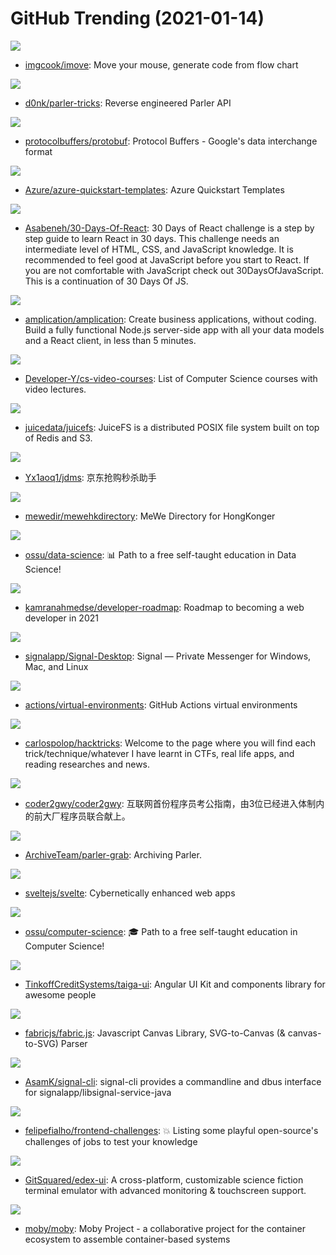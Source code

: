# GitHub Trending (2021-01-14)

![](https://img.shields.io/badge/TypeScript-New%20206-green?style=flat-square&logo=appveyor)
- [imgcook/imove](https://github.com/imgcook/imove): Move your mouse, generate code from flow chart

![](https://img.shields.io/badge/Python-New%2072-green?style=flat-square&logo=appveyor)
- [d0nk/parler-tricks](https://github.com/d0nk/parler-tricks): Reverse engineered Parler API

![](https://img.shields.io/badge/C%2B%2B-New%20100-green?style=flat-square&logo=appveyor)
- [protocolbuffers/protobuf](https://github.com/protocolbuffers/protobuf): Protocol Buffers - Google's data interchange format

![](https://img.shields.io/badge/PowerShell-New%208-green?style=flat-square&logo=appveyor)
- [Azure/azure-quickstart-templates](https://github.com/Azure/azure-quickstart-templates): Azure Quickstart Templates

![](https://img.shields.io/badge/JavaScript-New%20179-green?style=flat-square&logo=appveyor)
- [Asabeneh/30-Days-Of-React](https://github.com/Asabeneh/30-Days-Of-React): 30 Days of React challenge is a step by step guide to learn React in 30 days. This challenge needs an intermediate level of HTML, CSS, and JavaScript knowledge. It is recommended to feel good at JavaScript before you start to React. If you are not comfortable with JavaScript check out 30DaysOfJavaScript. This is a continuation of 30 Days Of JS.

![](https://img.shields.io/badge/TypeScript-New%20199-green?style=flat-square&logo=appveyor)
- [amplication/amplication](https://github.com/amplication/amplication): Create business applications, without coding. Build a fully functional Node.js server-side app with all your data models and a React client, in less than 5 minutes.

![](https://img.shields.io/badge/none-New%2057-green?style=flat-square&logo=appveyor)
- [Developer-Y/cs-video-courses](https://github.com/Developer-Y/cs-video-courses): List of Computer Science courses with video lectures.

![](https://img.shields.io/badge/Go-New%20807-green?style=flat-square&logo=appveyor)
- [juicedata/juicefs](https://github.com/juicedata/juicefs): JuiceFS is a distributed POSIX file system built on top of Redis and S3.

![](https://img.shields.io/badge/JavaScript-New%2078-green?style=flat-square&logo=appveyor)
- [Yx1aoq1/jdms](https://github.com/Yx1aoq1/jdms): 京东抢购秒杀助手

![](https://img.shields.io/badge/none-New%2022-green?style=flat-square&logo=appveyor)
- [mewedir/mewehkdirectory](https://github.com/mewedir/mewehkdirectory): MeWe Directory for HongKonger

![](https://img.shields.io/badge/none-New%20234-green?style=flat-square&logo=appveyor)
- [ossu/data-science](https://github.com/ossu/data-science): 📊 Path to a free self-taught education in Data Science!

![](https://img.shields.io/badge/none-New%20180-green?style=flat-square&logo=appveyor)
- [kamranahmedse/developer-roadmap](https://github.com/kamranahmedse/developer-roadmap): Roadmap to becoming a web developer in 2021

![](https://img.shields.io/badge/JavaScript-New%20400-green?style=flat-square&logo=appveyor)
- [signalapp/Signal-Desktop](https://github.com/signalapp/Signal-Desktop): Signal — Private Messenger for Windows, Mac, and Linux

![](https://img.shields.io/badge/PowerShell-New%2013-green?style=flat-square&logo=appveyor)
- [actions/virtual-environments](https://github.com/actions/virtual-environments): GitHub Actions virtual environments

![](https://img.shields.io/badge/Python-New%2059-green?style=flat-square&logo=appveyor)
- [carlospolop/hacktricks](https://github.com/carlospolop/hacktricks): Welcome to the page where you will find each trick/technique/whatever I have learnt in CTFs, real life apps, and reading researches and news.

![](https://img.shields.io/badge/none-New%201-green?style=flat-square&logo=appveyor)
- [coder2gwy/coder2gwy](https://github.com/coder2gwy/coder2gwy): 互联网首份程序员考公指南，由3位已经进入体制内的前大厂程序员联合献上。

![](https://img.shields.io/badge/Lua-New%2094-green?style=flat-square&logo=appveyor)
- [ArchiveTeam/parler-grab](https://github.com/ArchiveTeam/parler-grab): Archiving Parler.

![](https://img.shields.io/badge/JavaScript-New%20109-green?style=flat-square&logo=appveyor)
- [sveltejs/svelte](https://github.com/sveltejs/svelte): Cybernetically enhanced web apps

![](https://img.shields.io/badge/none-New%2075-green?style=flat-square&logo=appveyor)
- [ossu/computer-science](https://github.com/ossu/computer-science): 🎓 Path to a free self-taught education in Computer Science!

![](https://img.shields.io/badge/TypeScript-New%2023-green?style=flat-square&logo=appveyor)
- [TinkoffCreditSystems/taiga-ui](https://github.com/TinkoffCreditSystems/taiga-ui): Angular UI Kit and components library for awesome people

![](https://img.shields.io/badge/JavaScript-New%2016-green?style=flat-square&logo=appveyor)
- [fabricjs/fabric.js](https://github.com/fabricjs/fabric.js): Javascript Canvas Library, SVG-to-Canvas (& canvas-to-SVG) Parser

![](https://img.shields.io/badge/Java-New%2021-green?style=flat-square&logo=appveyor)
- [AsamK/signal-cli](https://github.com/AsamK/signal-cli): signal-cli provides a commandline and dbus interface for signalapp/libsignal-service-java

![](https://img.shields.io/badge/none-New%2070-green?style=flat-square&logo=appveyor)
- [felipefialho/frontend-challenges](https://github.com/felipefialho/frontend-challenges): 💥 Listing some playful open-source's challenges of jobs to test your knowledge

![](https://img.shields.io/badge/JavaScript-New%2031-green?style=flat-square&logo=appveyor)
- [GitSquared/edex-ui](https://github.com/GitSquared/edex-ui): A cross-platform, customizable science fiction terminal emulator with advanced monitoring & touchscreen support.

![](https://img.shields.io/badge/Go-New%208-green?style=flat-square&logo=appveyor)
- [moby/moby](https://github.com/moby/moby): Moby Project - a collaborative project for the container ecosystem to assemble container-based systems

